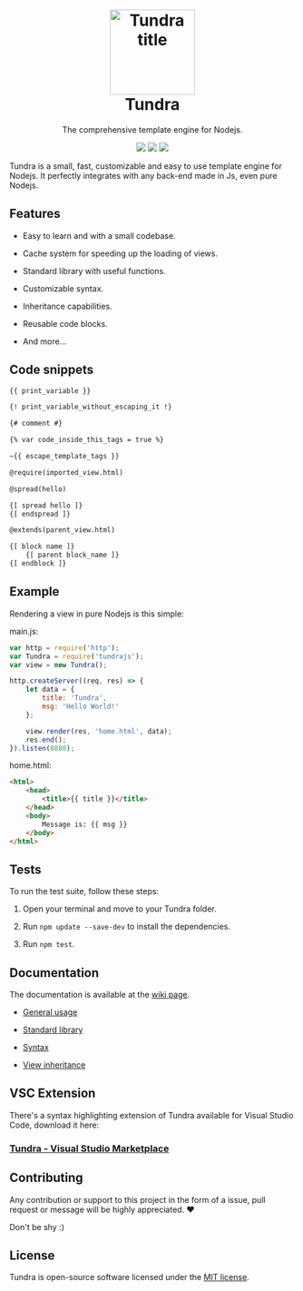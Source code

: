 <h1 align="center">
  <img src="http://usbac.com.ve/images/Tundra.svg" alt="Tundra title" width="150">
  <br>
  Tundra
  <br>
</h1>

<p align="center">The comprehensive template engine for Nodejs.</p>

<p align="center">
    <img src="https://img.shields.io/badge/stability-stable-green.svg">
    <img src="https://img.shields.io/badge/version-1.2.1-blue.svg">
    <img src="https://img.shields.io/badge/license-MIT-orange.svg">
</p>

Tundra is a small, fast, customizable and easy to use template engine for Nodejs. It perfectly integrates with any back-end made in Js, even pure Nodejs.

## Features

* Easy to learn and with a small codebase.

* Cache system for speeding up the loading of views.

* Standard library with useful functions.

* Customizable syntax.

* Inheritance capabilities.

* Reusable code blocks.

* And more...

## Code snippets

```html
{{ print_variable }}

{! print_variable_without_escaping_it !}

{# comment #}

{% var code_inside_this_tags = true %}

~{{ escape_template_tags }}

@require(imported_view.html)

@spread(hello)

{[ spread hello ]}
{[ endspread ]}

@extends(parent_view.html)

{[ block name ]}
    {[ parent block_name ]}
{[ endblock ]}
```

## Example

Rendering a view in pure Nodejs is this simple:

main.js:

```js
var http = require('http');
var Tundra = require('tundrajs');
var view = new Tundra();

http.createServer((req, res) => {
    let data = {
        title: 'Tundra',
        msg: 'Hello World!'
    };

    view.render(res, 'home.html', data);
    res.end();
}).listen(8080);
```

home.html:
```html
<html>
    <head>
        <title>{{ title }}</title>
    </head>
    <body>
        Message is: {{ msg }}
    </body>
</html>
```

## Tests

To run the test suite, follow these steps:

1. Open your terminal and move to your Tundra folder.

2. Run `npm update --save-dev` to install the dependencies.

3. Run `npm test`.

## Documentation

The documentation is available at the [wiki page](https://github.com/Usbac/tundra/wiki).

* [General usage](https://github.com/Usbac/tundra/wiki/General)

* [Standard library](https://github.com/Usbac/tundra/wiki/Standard-library)

* [Syntax](https://github.com/Usbac/tundra/wiki/Syntax)

* [View inheritance](https://github.com/Usbac/tundra/wiki/Syntax)

## VSC Extension

There's a syntax highlighting extension of Tundra available for Visual Studio Code, download it here:

### [Tundra - Visual Studio Marketplace](https://marketplace.visualstudio.com/items?itemName=usbac.tundra)

## Contributing

Any contribution or support to this project in the form of a issue, pull request or message will be highly appreciated. ❤️

Don't be shy :)

## License

Tundra is open-source software licensed under the [MIT license](https://github.com/Usbac/Tundra/blob/master/LICENSE).
